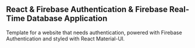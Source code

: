 ## React & Firebase Authentication & Firebase Real-Time Database Application
Template for a website that needs authentication, powered with Firebase Authentication and styled with React Material-UI.
